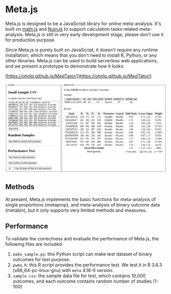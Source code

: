 # Meta.js

Meta.js is designed to be a JavaScript library for online meta-analysis.
It's built on [math.js](https://mathjs.org/) and [NumJs](https://github.com/nicolaspanel/numjs) to support calculation tasks related meta-analysis.
Meta.js is still in very early development stage, please don't use it for production purpose.

Since Meta.js is purely built on JavaScript, it doesn't require any runtime installation, which means that you don't need to install R, Python, or any other libraries.
Meta.js can be used to build serverless web applications, and we present a prototype to demonstrate how it looks:

[https://ohnlp.github.io/MedTator/](https://ohnlp.github.io/MedTator/)

![Meta.js Screenshot](https://raw.githubusercontent.com/OHNLP/Meta.js/main/static/img/screenshot.png)

## Methods

At present, Meta.js implements the basic functions for meta-analysis of single proportions (metaprop), and meta-analysis of binary outcome data (metabin), but it only supports very limited methods and measures.

## Performance

To validate the correctness and evaluate the performance of Meta.js, the following files are included:

1. `make_sample.py`: this Python script can make test dataset of binary outcomes for test purpose.
2. `pwma.R`: this R script provides the performance test. We test it in R 3.6.3 (x86_64-pc-linux-gnu) with `meta` 4.18-0 version.
3. `sample.csv`: the sample data file for test, which contains 10,000 outcomes, and each outcome contains random number of studies (1-100)


